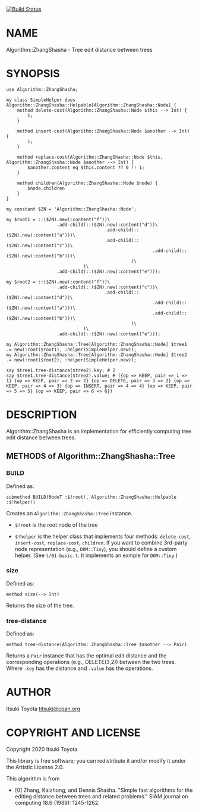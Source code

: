 [![Build Status](https://travis-ci.org/titsuki/raku-Algorithm-ZhangShasha.svg?branch=master)](https://travis-ci.org/titsuki/raku-Algorithm-ZhangShasha)

NAME
====

Algorithm::ZhangShasha - Tree edit distance between trees

SYNOPSIS
========

```perl6
use Algorithm::ZhangShasha;

my class SimpleHelper does Algorithm::ZhangShasha::Helpable[Algorithm::ZhangShasha::Node] {
    method delete-cost(Algorithm::ZhangShasha::Node $this --> Int) {
        1;
    }

    method insert-cost(Algorithm::ZhangShasha::Node $another --> Int) {
        1;
    }

    method replace-cost(Algorithm::ZhangShasha::Node $this, Algorithm::ZhangShasha::Node $another --> Int) {
        $another.content eq $this.content ?? 0 !! 1;
    }

    method children(Algorithm::ZhangShasha::Node $node) {
        $node.children
    }
}

my constant $ZN = 'Algorithm::ZhangShasha::Node';

my $root1 = ::($ZN).new(:content("f"))\
                   .add-child(::($ZN).new(:content("d"))\
                                     .add-child(::($ZN).new(:content("a")))\
                                     .add-child(::($ZN).new(:content("c"))\
                                                       .add-child(::($ZN).new(:content("b")))\
                                               )\
                             )\
                   .add-child(::($ZN).new(:content("e")));

my $root2 = ::($ZN).new(:content("f"))\
                   .add-child(::($ZN).new(:content("c"))\
                                     .add-child(::($ZN).new(:content("d"))\
                                                       .add-child(::($ZN).new(:content("a")))\
                                                       .add-child(::($ZN).new(:content("b")))\
                                               )\
                             )\
                   .add-child(::($ZN).new(:content("e")));

my Algorithm::ZhangShasha::Tree[Algorithm::ZhangShasha::Node] $tree1 .= new(:root($root1), :helper(SimpleHelper.new));
my Algorithm::ZhangShasha::Tree[Algorithm::ZhangShasha::Node] $tree2 .= new(:root($root2), :helper(SimpleHelper.new));

say $tree1.tree-distance($tree2).key; # 2
say $tree1.tree-distance($tree2).value; # ({op => KEEP, pair => 1 => 1} {op => KEEP, pair => 2 => 2} {op => DELETE, pair => 3 => 2} {op => KEEP, pair => 4 => 3} {op => INSERT, pair => 4 => 4} {op => KEEP, pair => 5 => 5} {op => KEEP, pair => 6 => 6})
```

DESCRIPTION
===========

Algorithm::ZhangShasha is an implementation for efficiently computing tree edit distance between trees.

METHODS of Algorithm::ZhangShasha::Tree
---------------------------------------

### BUILD

Defined as:

```perl6
submethod BUILD(NodeT :$!root!, Algorithm::ZhangShasha::Helpable :$!helper!)
```

Creates an `Algorithm::ZhangShasha::Tree` instance.

  * `$!root` is the root node of the tree

  * `$!helper` is the helper class that implements four methods: `delete-cost`, `insert-cost`, `replace-cost`, `children`. If you want to combine 3rd-party node representation (e.g., `DOM::Tiny`), you should define a custom helper. (See `t/01-basic.t`. It implements an exmple for `DOM::Tiny`.)

### size

Defined as:

```perl6
method size(--> Int)
```

Returns the size of the tree.

### tree-distance

Defined as:

```perl6
method tree-distance(Algorithm::ZhangShasha::Tree $another --> Pair)
```

Returns a `Pair` instance that has the optimal edit distance and the corresponding operations (e.g., DELETE(3,2)) between the two trees. Where `.key` has the distance and `.value` has the operations.

AUTHOR
======

Itsuki Toyota <titsuki@cpan.org>

COPYRIGHT AND LICENSE
=====================

Copyright 2020 Itsuki Toyota

This library is free software; you can redistribute it and/or modify it under the Artistic License 2.0.

This algorithm is from

  * [0] Zhang, Kaizhong, and Dennis Shasha. "Simple fast algorithms for the editing distance between trees and related problems." SIAM journal on computing 18.6 (1989): 1245-1262.

